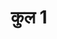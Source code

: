 ---
title: कुल 1
trans: kul 1

type: book

order:
  aagam: 
    position: 2
    depth: 1
  book: 
    position: 1
    depth: 2

parent:
  type: aagam

children:
  type: chapter
  count: 9
  children:
    - abc
---